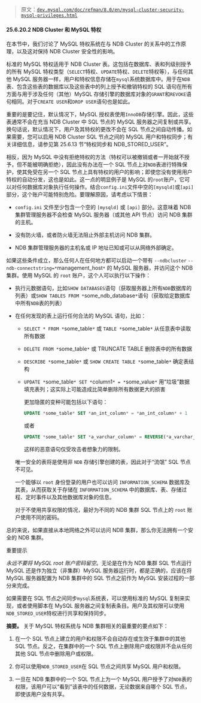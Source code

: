 > 原文：[`dev.mysql.com/doc/refman/8.0/en/mysql-cluster-security-mysql-privileges.html`](https://dev.mysql.com/doc/refman/8.0/en/mysql-cluster-security-mysql-privileges.html)

#### 25.6.20.2 NDB Cluster 和 MySQL 特权

在本节中，我们讨论了 MySQL 特权系统在与 NDB Cluster 的关系中的工作原理，以及这对保持 NDB Cluster 安全性的影响。

标准的 MySQL 特权适用于 NDB Cluster 表。这包括在数据库、表和列级别授予的所有 MySQL 特权类型（`SELECT`特权、`UPDATE`特权、`DELETE`特权等），与任何其他 MySQL 服务器一样，用户和特权信息存储在`mysql`系统数据库中。用于在`NDB`表、包含这些表的数据库以及这些表中的列上授予和撤销特权的 SQL 语句在所有方面与用于涉及任何（其他）MySQL 存储引擎的数据库对象的`GRANT`和`REVOKE`语句相同。对于`CREATE USER`和`DROP USER`语句也是如此。

重要的是要记住，默认情况下，MySQL 授权表使用`InnoDB`存储引擎。因此，这些表通常不会在充当 NDB Cluster 中 SQL 节点的 MySQL 服务器之间复制或共享。换句话说，默认情况下，用户及其特权的更改不会在 SQL 节点之间自动传播。如果需要，您可以启用 NDB Cluster SQL 节点之间的 MySQL 用户和特权同步；有关详细信息，请参见第 25.6.13 节“特权同步和 NDB_STORED_USER”。

相反，因为 MySQL 中没有拒绝特权的方法（特权可以被撤销或者一开始就不授予，但不能被明确拒绝），因此没有办法在一个 SQL 节点上对`NDB`表进行特殊保护，使其免受在另一个 SQL 节点上具有特权的用户的影响；即使您没有使用用户特权的自动分发，这也是如此。这一点的明显例子是 MySQL 的`root`账户，它可以对任何数据库对象执行任何操作。结合`config.ini`文件中空的`[mysqld]`或`[api]`部分，这个账户可能特别危险。要理解原因，请考虑以下情景：

+   `config.ini` 文件至少包含一个空的 `[mysqld]` 或 `[api]` 部分。这意味着 NDB 集群管理服务器不会检查 MySQL 服务器（或其他 API 节点）访问 NDB 集群的主机。

+   没有防火墙，或者防火墙无法阻止外部主机访问 NDB 集群。

+   NDB 集群管理服务器的主机名或 IP 地址已知或可以从网络外部确定。

如果这些条件成立，那么任何人在任何地方都可以启动一个带有 `--ndbcluster` `--ndb-connectstring=*`management_host`*` 的 MySQL 服务器，并访问这个 NDB 集群。使用 MySQL 的 `root` 账户，这个人可以执行以下操作：

+   执行元数据语句，比如`SHOW DATABASES`语句（获取服务器上所有`NDB`数据库的列表）或`SHOW TABLES FROM *`some_ndb_database`*`语句（获取给定数据库中所有`NDB`表的列表）

+   在任何发现的表上运行任何合法的 MySQL 语句，比如：

    +   `SELECT * FROM *`some_table`*` 或 `TABLE *`some_table`*` 从任意表中读取所有数据

    +   `DELETE FROM *`some_table`*` 或 TRUNCATE TABLE 删除表中的所有数据

    +   `DESCRIBE *`some_table`*` 或 `SHOW CREATE TABLE *`some_table`*` 确定表结构

    +   `UPDATE *`some_table`* SET *`column1`* = *`some_value`*` 用“垃圾”数据填充表列；这实际上可能造成比简单删除所有数据更大的损害

        更加隐匿的变种可能包括以下语句：

        ```sql
        UPDATE *some_table* SET *an_int_column* = *an_int_column* + 1
        ```

        或者

        ```sql
        UPDATE *some_table* SET *a_varchar_column* = REVERSE(*a_varchar_column*)
        ```

        这样的恶意语句仅受攻击者想象力的限制。

    唯一安全的表将是使用非 `NDB` 存储引擎创建的表，因此对于“流氓” SQL 节点不可见。

    一个能够以 `root` 身份登录的用户也可以访问 `INFORMATION_SCHEMA` 数据库及其表，从而获取关于存储在 `INFORMATION_SCHEMA` 中的数据库、表、存储过程、定时事件以及其他数据库对象的信息。

    对于不使用共享权限的情况，最好为不同的 NDB 集群 SQL 节点上的 `root` 账户使用不同的密码。

总的来说，如果直接从本地网络之外可以访问 NDB 集群，那么你无法拥有一个安全的 NDB 集群。

重要提示

*永远不要将 MySQL root 账户密码留空*。无论是在作为 NDB 集群 SQL 节点运行 MySQL 还是作为独立（非集群）MySQL 服务器运行时，都是正确的，应该在将 MySQL 服务器配置为 NDB 集群中的 SQL 节点之前作为 MySQL 安装过程的一部分来完成。

如果需要在 SQL 节点之间同步`mysql`系统表，可以使用标准的 MySQL 复制来实现，或者使用脚本在 MySQL 服务器之间复制表条目。用户及其权限可以使用`NDB_STORED_USER`特权进行共享和保持同步。

**摘要。** 关于 MySQL 特权系统与 NDB 集群相关的最重要的要点如下：

1.  在一个 SQL 节点上建立的用户和权限不会自动存在或生效于集群中的其他 SQL 节点。反之，在集群中的一个 SQL 节点上删除用户或权限并不会从任何其他 SQL 节点中删除用户或权限。

1.  你可以使用`NDB_STORED_USER`在 SQL 节点之间共享 MySQL 用户和权限。

1.  一旦在 NDB 集群中的一个 SQL 节点上为一个 MySQL 用户授予了对`NDB`表的权限，该用户可以“看到”该表中的任何数据，无论数据来自哪个 SQL 节点，即使该用户没有共享。
